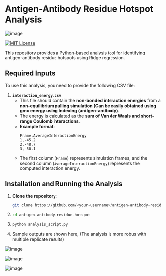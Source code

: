 # Antigen-Antibody Residue Hotspot Analysis


![image](https://github.com/user-attachments/assets/4c9cf5d1-f588-4c2d-975e-7c9b0cafd2b7)





[![MIT License](https://img.shields.io/badge/License-MIT-green.svg)](LICENSE)

This repository provides a Python-based analysis tool for identifying antigen-antibody residue hotspots using Ridge regression.

## **Required Inputs**
To use this analysis, you need to provide the following CSV file:

1. **`interaction_energy.csv`**  
   - This file should contain the **non-bonded interaction energies** from a **non-equilibrium pulling simulation (Can be easily obtained using gmx energy using indexing (antigen-antibody)**.
   - The energy is calculated as the **sum of Van der Waals and short-range Coulomb interactions**.
   - **Example format**:
     ```
     Frame,AverageInteractionEnergy
     1,-45.2
     2,-48.7
     3,-50.1
     ```
   - The first column (`Frame`) represents simulation frames, and the second column (`AverageInteractionEnergy`) represents the computed interaction energy.


## **Installation and Running the Analysis**

1. **Clone the repository**:
   ```bash
   git clone https://github.com/<your-username>/antigen-antibody-residue-hotspot.git


2. ```bash
   cd antigen-antibody-residue-hotspot

3. ```bash
   python analysis_script.py

5. Sample outputs are shown here, (The analysis is more robus with multiple replicate results)

![image](https://github.com/user-attachments/assets/506f8cb2-7ce4-44fb-90fb-eb2821aee53b)

   
![image](https://github.com/user-attachments/assets/8470cd80-f8a6-4950-bbb7-9fdc32c8bdd1)

![image](https://github.com/user-attachments/assets/05b17a10-b887-4d72-824f-c057a436221c)
